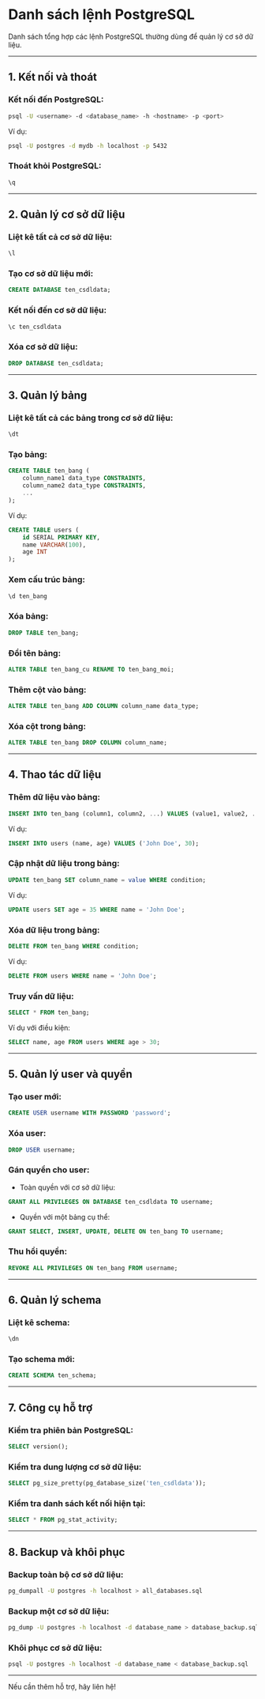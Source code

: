 
# Danh sách lệnh PostgreSQL

Danh sách tổng hợp các lệnh PostgreSQL thường dùng để quản lý cơ sở dữ liệu.

---

## 1. Kết nối và thoát
### Kết nối đến PostgreSQL:
```bash
psql -U <username> -d <database_name> -h <hostname> -p <port>
```
Ví dụ:
```bash
psql -U postgres -d mydb -h localhost -p 5432
```

### Thoát khỏi PostgreSQL:
```sql
\q
```

---

## 2. Quản lý cơ sở dữ liệu
### Liệt kê tất cả cơ sở dữ liệu:
```sql
\l
```

### Tạo cơ sở dữ liệu mới:
```sql
CREATE DATABASE ten_csdldata;
```

### Kết nối đến cơ sở dữ liệu:
```sql
\c ten_csdldata
```

### Xóa cơ sở dữ liệu:
```sql
DROP DATABASE ten_csdldata;
```

---

## 3. Quản lý bảng
### Liệt kê tất cả các bảng trong cơ sở dữ liệu:
```sql
\dt
```

### Tạo bảng:
```sql
CREATE TABLE ten_bang (
    column_name1 data_type CONSTRAINTS,
    column_name2 data_type CONSTRAINTS,
    ...
);
```
Ví dụ:
```sql
CREATE TABLE users (
    id SERIAL PRIMARY KEY,
    name VARCHAR(100),
    age INT
);
```

### Xem cấu trúc bảng:
```sql
\d ten_bang
```

### Xóa bảng:
```sql
DROP TABLE ten_bang;
```

### Đổi tên bảng:
```sql
ALTER TABLE ten_bang_cu RENAME TO ten_bang_moi;
```

### Thêm cột vào bảng:
```sql
ALTER TABLE ten_bang ADD COLUMN column_name data_type;
```

### Xóa cột trong bảng:
```sql
ALTER TABLE ten_bang DROP COLUMN column_name;
```

---

## 4. Thao tác dữ liệu
### Thêm dữ liệu vào bảng:
```sql
INSERT INTO ten_bang (column1, column2, ...) VALUES (value1, value2, ...);
```
Ví dụ:
```sql
INSERT INTO users (name, age) VALUES ('John Doe', 30);
```

### Cập nhật dữ liệu trong bảng:
```sql
UPDATE ten_bang SET column_name = value WHERE condition;
```
Ví dụ:
```sql
UPDATE users SET age = 35 WHERE name = 'John Doe';
```

### Xóa dữ liệu trong bảng:
```sql
DELETE FROM ten_bang WHERE condition;
```
Ví dụ:
```sql
DELETE FROM users WHERE name = 'John Doe';
```

### Truy vấn dữ liệu:
```sql
SELECT * FROM ten_bang;
```
Ví dụ với điều kiện:
```sql
SELECT name, age FROM users WHERE age > 30;
```

---

## 5. Quản lý user và quyền
### Tạo user mới:
```sql
CREATE USER username WITH PASSWORD 'password';
```

### Xóa user:
```sql
DROP USER username;
```

### Gán quyền cho user:
- Toàn quyền với cơ sở dữ liệu:
```sql
GRANT ALL PRIVILEGES ON DATABASE ten_csdldata TO username;
```
- Quyền với một bảng cụ thể:
```sql
GRANT SELECT, INSERT, UPDATE, DELETE ON ten_bang TO username;
```

### Thu hồi quyền:
```sql
REVOKE ALL PRIVILEGES ON ten_bang FROM username;
```

---

## 6. Quản lý schema
### Liệt kê schema:
```sql
\dn
```

### Tạo schema mới:
```sql
CREATE SCHEMA ten_schema;
```

---

## 7. Công cụ hỗ trợ
### Kiểm tra phiên bản PostgreSQL:
```sql
SELECT version();
```

### Kiểm tra dung lượng cơ sở dữ liệu:
```sql
SELECT pg_size_pretty(pg_database_size('ten_csdldata'));
```

### Kiểm tra danh sách kết nối hiện tại:
```sql
SELECT * FROM pg_stat_activity;
```

---

## 8. Backup và khôi phục
### Backup toàn bộ cơ sở dữ liệu:
```bash
pg_dumpall -U postgres -h localhost > all_databases.sql
```

### Backup một cơ sở dữ liệu:
```bash
pg_dump -U postgres -h localhost -d database_name > database_backup.sql
```

### Khôi phục cơ sở dữ liệu:
```bash
psql -U postgres -h localhost -d database_name < database_backup.sql
```

---

Nếu cần thêm hỗ trợ, hãy liên hệ!
